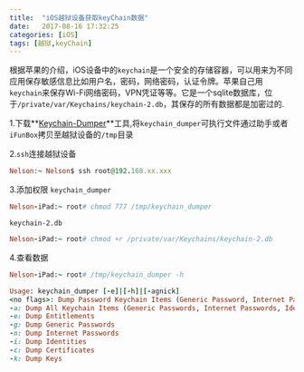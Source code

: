```yaml
---
title:  "iOS越狱设备获取keyChain数据"
date:   2017-08-16 17:32:25
categories: [iOS]
tags: [越狱,keyChain]
---
```



根据苹果的介绍，iOS设备中的`keychain`是一个安全的存储容器，可以用来为不同应用保存敏感信息比如用户名，密码，网络密码，认证令牌。苹果自己用`keychain`来保存Wi-Fi网络密码，VPN凭证等等。它是一个sqlite数据库，位于`/private/var/Keychains/keychain-2.db`，其保存的所有数据都是加密过的.

1.下载**[Keychain-Dumper](https://github.com/ptoomey3/Keychain-Dumper)**工具,将`keychain_dumper`可执行文件通过助手或者`iFunBox`拷贝至越狱设备的`/tmp`目录

2.`ssh`连接越狱设备
``` ruby
Nelson:~ Nelson$ ssh root@192.168.xx.xxx
```
3.添加权限
`keychain_dumper `
``` ruby
Nelson-iPad:~ root# chmod 777 /tmp/keychain_dumper
```
`keychain-2.db`
``` ruby
Nelson-iPad:~ root# chmod +r /private/var/Keychains/keychain-2.db
```
4.查看数据
``` ruby
Nelson-iPad:~ root# /tmp/keychain_dumper -h
```
``` ruby
Usage: keychain_dumper [-e]|[-h]|[-agnick]
<no flags>: Dump Password Keychain Items (Generic Password, Internet Passwords)
-a: Dump All Keychain Items (Generic Passwords, Internet Passwords, Identities, Certificates, and Keys)
-e: Dump Entitlements
-g: Dump Generic Passwords
-n: Dump Internet Passwords
-i: Dump Identities
-c: Dump Certificates
-k: Dump Keys
```
